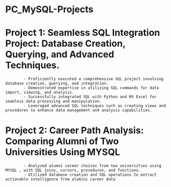 # PC_MySQL-Projects

# Project 1: Seamless SQL Integration Project: Database Creation, Querying, and Advanced Techniques. 
            - Proficiently executed a comprehensive SQL project involving database creation, querying, and integration.
            - Demonstrated expertise in utilizing SQL commands for data import, viewing, and analysis.
            - Successfully integrated SQL with Python and MS Excel for seamless data processing and manipulation.
            - Leveraged advanced SQL techniques such as creating views and procedures to enhance data management and analysis capabilities.


# Project 2: Career Path Analysis: Comparing Alumni of Two Universities Using MYSQL
            - Analyzed alumni career choices from two universities using MYSQL , with SQL joins, cursors, procedures, and functions.
            - Utilized database creation and SQL operations to extract actionable intelligence from alumini career data
